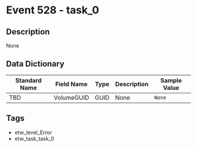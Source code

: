 # Event 528 - task_0

## Description
None

## Data Dictionary
|Standard Name|Field Name|Type|Description|Sample Value|
|---|---|---|---|---|
|TBD|VolumeGUID|GUID|None|`None`|

## Tags
* etw_level_Error
* etw_task_task_0